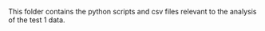 This folder contains the python scripts and csv files relevant to the analysis of the test 1 data. 
